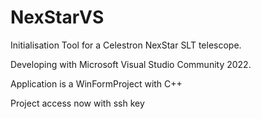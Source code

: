 # NexStarVS
Initialisation Tool for a Celestron NexStar SLT telescope.

Developing with Microsoft Visual Studio Community 2022.

Application is a WinFormProject with C++

Project access now with ssh key
